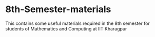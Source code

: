 # 8th-Semester-materials
This contains some useful materials required in the 8th semester for students of Mathematics and Computing at IIT Kharagpur
